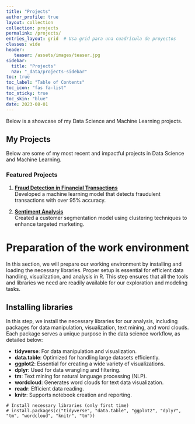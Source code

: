 ```yaml
---
title: "Projects"
author_profile: true
layout: collection
collection: projects
permalink: /projects/
entries_layout: grid  # Usa grid para una cuadrícula de proyectos
classes: wide
header:
   teaser: /assets/images/teaser.jpg
sidebar:
  title: "Projects"
  nav: "_data/projects-sidebar"
toc: true
toc_label: "Table of Contents"
toc_icon: "fas fa-list"
toc_sticky: true
toc_skin: "blue"
date: 2023-08-01
---
```


Below is a showcase of my Data Science and Machine Learning projects.

## My Projects

Below are some of my most recent and impactful projects in Data Science and Machine Learning.

### Featured Projects

1. **[Fraud Detection in Financial Transactions](/projects/fraud-detection)**  
   Developed a machine learning model that detects fraudulent transactions with over 95% accuracy.

2. **[Sentiment Analysis](/projects/sentiment-analysis)**  
   Created a customer segmentation model using clustering techniques to enhance targeted marketing.

<!-- 3. **[Time Series Forecasting for Sales Data](./projects/time-series-forecasting)**  
   Implemented a time series forecasting model to predict sales, reducing inventory costs by 25%. -->

# Preparation of the work environment

In this section, we will prepare our working environment by installing and loading the necessary libraries. Proper setup is essential for efficient data handling, visualization, and analysis in R. This step ensures that all the tools and libraries we need are readily available for our exploration and modeling tasks.

## Installing libraries

In this step, we install the necessary libraries for our analysis, including packages for data manipulation, visualization, text mining, and word clouds. Each package serves a unique purpose in the data science workflow, as detailed below:

-   **tidyverse**: For data manipulation and visualization.
-   **data.table**: Optimized for handling large datasets efficiently.
-   **ggplot2**: Essential for creating a wide variety of visualizations.
-   **dplyr**: Used for data wrangling and filtering.
-   **tm**: Text mining for natural language processing (NLP).
-   **wordcloud**: Generates word clouds for text data visualization.
-   **readr**: Efficient data reading.
-   **knitr**: Supports notebook creation and reporting.

```
# Install necessary libraries (only first time)
# install.packages(c("tidyverse", "data.table", "ggplot2", "dplyr", "tm", "wordcloud", "knitr", "tm"))
```